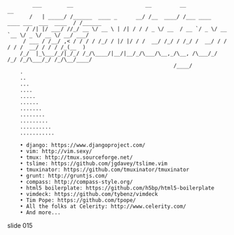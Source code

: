 
            ___        __                       __         __                                __
           /   | _____/ /______  ____ _      __/ /__  ____/ /___ ____  ____ ___  ___  ____  / /______
          / /| |/ ___/ //_/ __ \/ __ \ | /| / / / _ \/ __  / __ `/ _ \/ __ `__ \/ _ \/ __ \/ __/ ___/
         / ___ / /__/ ,< / / / / /_/ / |/ |/ / /  __/ /_/ / /_/ /  __/ / / / / /  __/ / / / /_(__  )
        /_/  |_\___/_/|_/_/ /_/\____/|__/|__/_/\___/\__,_/\__, /\___/_/ /_/ /_/\___/_/ /_/\__/____/
                                                         /____/
        .
        ..
        ...
        ....
        .....
        ......
        .......
        ........
        .........
        ..........
        ...........

        • django: https://www.djangoproject.com/
        • vim: http://vim.sexy/
        • tmux: http://tmux.sourceforge.net/
        • tslime: https://github.com/jgdavey/tslime.vim
        • tmuxinator: https://github.com/tmuxinator/tmuxinator
        • grunt: http://gruntjs.com/
        • compass: http://compass-style.org/
        • html5 boilerplate: https://github.com/h5bp/html5-boilerplate
        • vimdeck: https://github.com/tybenz/vimdeck
        • Tim Pope: https://github.com/tpope/
        • All the folks at Celerity: http://www.celerity.com/
        • And more...















































































slide 015
